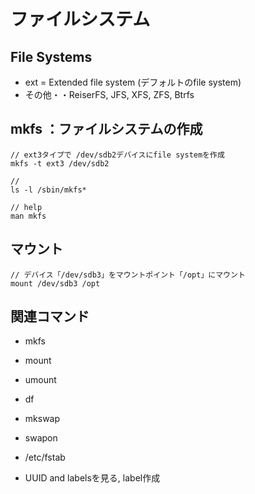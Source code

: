 # ファイルシステム 

## File Systems

* ext = Extended file system (デフォルトのfile system)
* その他・・ReiserFS, JFS, XFS, ZFS, Btrfs

## mkfs ：ファイルシステムの作成

```
// ext3タイプで /dev/sdb2デバイスにfile systemを作成
mkfs -t ext3 /dev/sdb2

// 
ls -l /sbin/mkfs*

// help 
man mkfs
```

## マウント

```
// デバイス「/dev/sdb3」をマウントポイント「/opt」にマウント
mount /dev/sdb3 /opt

```

## 関連コマンド

* mkfs
* mount
* umount
* df
* mkswap
* swapon

* /etc/fstab
* UUID and labelsを見る, label作成
